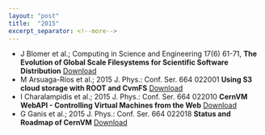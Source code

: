 ```yaml
---
layout: "post"
title:  "2015"
excerpt_separator: <!--more-->
---
```


- J Blomer et al.; Computing in Science and Engineering 17(6) 61-71, **The Evolution of Global Scale Filesystems for Scientific Software Distribution** [Download](http://ieeexplore.ieee.org/xpl/articleDetails.jsp?arnumber=7310920)
- M Arsuaga-Ríos et al.; 2015 J. Phys.: Conf. Ser. 664 022001 **Using S3 cloud storage with ROOT and CvmFS** [Download](http://iopscience.iop.org/article/10.1088/1742-6596/664/2/022001)
- I Charalampidis et al.; 2015 J. Phys.: Conf. Ser. 664 022010 **CernVM WebAPI - Controlling Virtual Machines from the Web** [Download](http://iopscience.iop.org/article/10.1088/1742-6596/664/2/022010)
- G Ganis et al.; 2015 J. Phys.: Conf. Ser. 664 022018 **Status and Roadmap of CernVM** [Download](http://iopscience.iop.org/article/10.1088/1742-6596/664/2/022018)

<!--more-->